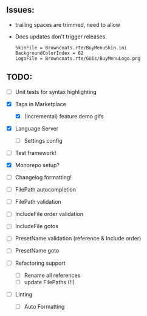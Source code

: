 ## Issues:

- trailing spaces are trimmed, need to allow
- Docs updates don't trigger releases.

      SkinFile = Browncoats.rte/BuyMenuSkin.ini
      BackgroundColorIndex = 62
      LogoFile = Browncoats.rte/GUIs/BuyMenuLogo.png

## TODO:

- [ ] Unit tests for syntax highlighting
- [x] Tags in Marketplace

  - [x] (Incremental) feature demo gifs

- [x] Language Server
  - [ ] Settings config
- [ ] Test framework!
- [x] Monorepo setup?
- [ ] Changelog formatting!

- [ ] FilePath autocompletion
- [ ] FilePath validation
- [ ] IncludeFile order validation
- [ ] IncludeFile gotos
- [ ] PresetName validation (reference & Include order)
- [ ] PresetName goto
- [ ] Refactoring support
  - [ ] Rename all references
  - [ ] update FilePaths (!!)
- [ ] Linting
  - [ ] Auto Formatting
